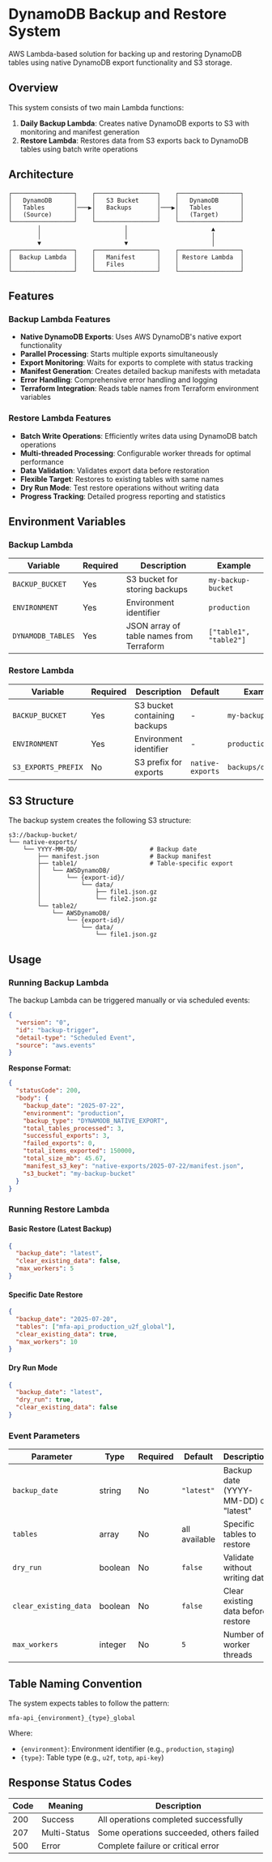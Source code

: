 # DynamoDB Backup and Restore System

AWS Lambda-based solution for backing up and restoring DynamoDB tables using native DynamoDB export functionality and S3 storage.

## Overview

This system consists of two main Lambda functions:

1. **Daily Backup Lambda**: Creates native DynamoDB exports to S3 with monitoring and manifest generation
2. **Restore Lambda**: Restores data from S3 exports back to DynamoDB tables using batch write operations

## Architecture

```
┌─────────────────┐    ┌─────────────────┐    ┌─────────────────┐
│   DynamoDB      │    │   S3 Bucket     │    │   DynamoDB      │
│   Tables        │───▶│   Backups       │───▶│   Tables        │
│   (Source)      │    │                 │    │   (Target)      │
└─────────────────┘    └─────────────────┘    └─────────────────┘
        │                       │                       ▲
        │                       │                       │
        ▼                       ▼                       │
┌─────────────────┐    ┌─────────────────┐    ┌─────────────────┐
│  Backup Lambda  │    │   Manifest      │    │ Restore Lambda  │
│                 │    │   Files         │    │                 │
└─────────────────┘    └─────────────────┘    └─────────────────┘
```

## Features

### Backup Lambda Features
- **Native DynamoDB Exports**: Uses AWS DynamoDB's native export functionality
- **Parallel Processing**: Starts multiple exports simultaneously
- **Export Monitoring**: Waits for exports to complete with status tracking
- **Manifest Generation**: Creates detailed backup manifests with metadata
- **Error Handling**: Comprehensive error handling and logging
- **Terraform Integration**: Reads table names from Terraform environment variables

### Restore Lambda Features
- **Batch Write Operations**: Efficiently writes data using DynamoDB batch operations
- **Multi-threaded Processing**: Configurable worker threads for optimal performance
- **Data Validation**: Validates export data before restoration
- **Flexible Target**: Restores to existing tables with same names
- **Dry Run Mode**: Test restore operations without writing data
- **Progress Tracking**: Detailed progress reporting and statistics

## Environment Variables

### Backup Lambda
| Variable | Required | Description | Example |
|----------|----------|-------------|---------|
| `BACKUP_BUCKET` | Yes | S3 bucket for storing backups | `my-backup-bucket` |
| `ENVIRONMENT` | Yes | Environment identifier | `production` |
| `DYNAMODB_TABLES` | Yes | JSON array of table names from Terraform | `["table1", "table2"]` |

### Restore Lambda
| Variable | Required | Description | Default | Example |
|----------|----------|-------------|---------|---------|
| `BACKUP_BUCKET` | Yes | S3 bucket containing backups | - | `my-backup-bucket` |
| `ENVIRONMENT` | Yes | Environment identifier | - | `production` |
| `S3_EXPORTS_PREFIX` | No | S3 prefix for exports | `native-exports` | `backups/dynamodb` |

## S3 Structure

The backup system creates the following S3 structure:

```
s3://backup-bucket/
└── native-exports/
    └── YYYY-MM-DD/                    # Backup date
        ├── manifest.json              # Backup manifest
        ├── table1/                    # Table-specific export
        │   └── AWSDynamoDB/
        │       └── {export-id}/
        │           └── data/
        │               ├── file1.json.gz
        │               └── file2.json.gz
        └── table2/
            └── AWSDynamoDB/
                └── {export-id}/
                    └── data/
                        └── file1.json.gz
```

## Usage

### Running Backup Lambda

The backup Lambda can be triggered manually or via scheduled events:

```json
{
  "version": "0",
  "id": "backup-trigger",
  "detail-type": "Scheduled Event",
  "source": "aws.events"
}
```

**Response Format:**
```json
{
  "statusCode": 200,
  "body": {
    "backup_date": "2025-07-22",
    "environment": "production", 
    "backup_type": "DYNAMODB_NATIVE_EXPORT",
    "total_tables_processed": 3,
    "successful_exports": 3,
    "failed_exports": 0,
    "total_items_exported": 150000,
    "total_size_mb": 45.67,
    "manifest_s3_key": "native-exports/2025-07-22/manifest.json",
    "s3_bucket": "my-backup-bucket"
  }
}
```

### Running Restore Lambda

#### Basic Restore (Latest Backup)
```json
{
  "backup_date": "latest",
  "clear_existing_data": false,
  "max_workers": 5
}
```

#### Specific Date Restore
```json
{
  "backup_date": "2025-07-20",
  "tables": ["mfa-api_production_u2f_global"],
  "clear_existing_data": true,
  "max_workers": 10
}
```

#### Dry Run Mode
```json
{
  "backup_date": "latest",
  "dry_run": true,
  "clear_existing_data": false
}
```

### Event Parameters

| Parameter | Type | Required | Default | Description |
|-----------|------|----------|---------|-------------|
| `backup_date` | string | No | `"latest"` | Backup date (YYYY-MM-DD) or "latest" |
| `tables` | array | No | all available | Specific tables to restore |
| `dry_run` | boolean | No | `false` | Validate without writing data |
| `clear_existing_data` | boolean | No | `false` | Clear existing data before restore |
| `max_workers` | integer | No | `5` | Number of worker threads |

## Table Naming Convention

The system expects tables to follow the pattern:
```
mfa-api_{environment}_{type}_global
```

Where:
- `{environment}`: Environment identifier (e.g., `production`, `staging`)
- `{type}`: Table type (e.g., `u2f`, `totp`, `api-key`)


## Response Status Codes

| Code | Meaning | Description |
|------|---------|-------------|
| 200 | Success | All operations completed successfully |
| 207 | Multi-Status | Some operations succeeded, others failed |
| 500 | Error | Complete failure or critical error |
